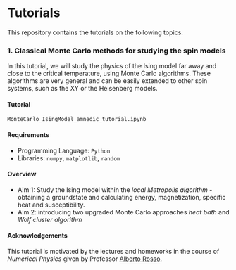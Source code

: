 # Tutorials

This repository contains the tutorials on the following topics:


### 1. Classical Monte Carlo methods for studying the spin models

In this tutorial, we will study the physics of the Ising model far away and close to the critical temperature, using Monte Carlo algorithms. These algorithms are very general and can be easily extended to other spin systems, such as the XY or the Heisenberg models.

#### Tutorial

```
MonteCarlo_IsingModel_amnedic_tutorial.ipynb
```

#### Requirements

* Programming Language: `Python`
* Libraries: `numpy`, `matplotlib`, `random`

#### Overview

- Aim 1: Study the Ising model within the *local Metropolis algorithm* - obtaining a groundstate and calculating energy, magnetization, specific heat and susceptibility.
- Aim 2: introducing two upgraded Monte Carlo approaches *heat bath* and *Wolf cluster algorithm* 

#### Acknowledgements

This tutorial is motivated by the lectures and homeworks in the course of *Numerical Physics* given by Professor [Alberto Rosso](https://lptms.u-psud.fr/alberto_rosso/).
